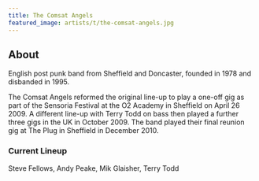 ```yaml
---
title: The Comsat Angels
featured_image: artists/t/the-comsat-angels.jpg
---
```

## About

English post punk band from Sheffield and Doncaster, founded in 1978 and disbanded in 1995.

The Comsat Angels reformed the original line-up to play a one-off gig as part of the Sensoria Festival at the O2 Academy in Sheffield on April 26 2009.  A different line-up with Terry Todd on bass then played a further three gigs in the UK in October 2009. The band played their final reunion gig at The Plug in Sheffield in December 2010.

### Current Lineup

Steve Fellows, Andy Peake, Mik Glaisher, Terry Todd

